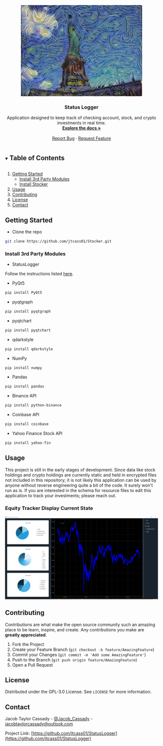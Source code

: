 <!-- PROJECT LOGO -->
<br />
<p align="center">
  <a href="https://github.com/jtcass01/Stocker">
    <img src="images/StatueOfLiberty_StarryNightVanGogh_ImageTransfer.png" alt="Logo">
  </a>

  <h3 align="center">Status Logger</h3>

  <p align="center">
    Application designed to keep track of checking account, stock, and crypto investments in real time.
    <br />
    <a href="https://github.com/jtcass01/Stocker"><strong>Explore the docs »</strong></a>
    <br />
    <br />
    <a href="https://github.com/jtcass01/Stocker/issues">Report Bug</a>
    ·
    <a href="https://github.com/jtcass01/Stocker/issues">Request Feature</a>
  </p>
</p>


<!-- TABLE OF CONTENTS -->
<details open="open">
  <summary><h2 style="display: inline-block">Table of Contents</h2></summary>
  <ol>
    <li>
      <a href="#getting-started">Getting Started</a>
      <ul>
        <li><a href="#install-3rd-party-modules">Install 3rd Party Modules</a></li>
        <li><a href="#install-stocker">Install Stocker</a></li>
      </ul>
    </li>
    <li><a href="#usage">Usage</a></li>
    <li><a href="#contributing">Contributing</a></li>
    <li><a href="#license">License</a></li>
    <li><a href="#contact">Contact</a></li>
  </ol>
</details>


<!-- GETTING STARTED -->
## Getting Started
- Clone the repo
```Bash
git clone https://github.com/jtcass01/Stocker.git
```

### Install 3rd Party Modules
- StatusLogger

Follow the instructions listed [here](https://github.com/jtcass01/StatusLogger#getting-started).

- PyQt5
```bash
pip install PyQt5
```

- pyqtgraph
```bash
pip install pyqtgraph
```

- pyqtchart
```bash
pip install pyqtchart
```

- qdarkstyle
```bash
pip install qdarkstyle
```

- NumPy
```bash
pip install numpy
```

- Pandas
```bash
pip install pandas
```

- Binance API
```bash
pip install python-binance
```

- Coinbase API
```bash
pip install coinbase
```

- Yahoo Finance Stock API
```bash
pip install yahoo-fin
```

## Usage
This project is still in the early stages of development.  Since data like stock holdings and crypto holdings are currently static and held in encrypted files not included in this repository; it is not likely this application can be used by anyone without reverse engineering quite a bit of the code.  It surely won't run as is.  If you are interested in the schema for resource files to edit this application to track your investments; please reach out.

### Equity Tracker Display Current State
<img src="images/equity_tracker_display_current_state.png" alt="equity_tracker_display_current_state">


<!-- CONTRIBUTING -->
## Contributing

Contributions are what make the open source community such an amazing place to be learn, inspire, and create. Any contributions you make are **greatly appreciated**.

1. Fork the Project
2. Create your Feature Branch (`git checkout -b feature/AmazingFeature`)
3. Commit your Changes (`git commit -m 'Add some AmazingFeature'`)
4. Push to the Branch (`git push origin feature/AmazingFeature`)
5. Open a Pull Request

<!-- LICENSE -->
## License

Distributed under the GPL-3.0 License. See `LICENSE` for more information.


<!-- CONTACT -->
## Contact

Jacob Taylor Cassady - [@Jacob_Cassady](https://twitter.com/Jacob_Cassady) - jacobtaylorcassady@outlook.com

Project Link: [https://github.com/jtcass01/StatusLogger](https://github.com/jtcass01/StatusLogger)
